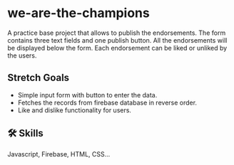 # we-are-the-champions

A practice base project that allows to publish the endorsements. The form contains three text fields and one publish button. All the endorsements will be displayed below the form. Each endorsement can be liked or unliked by the users.

## Stretch Goals

- Simple input form with button to enter the data.
- Fetches the records from firebase database in reverse order.
- Like and dislike functionality for users.

## 🛠 Skills
Javascript, Firebase, HTML, CSS...

